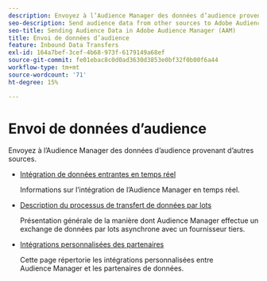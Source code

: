 ```yaml
---
description: Envoyez à l’Audience Manager des données d’audience provenant d’autres sources.
seo-description: Send audience data from other sources to Adobe Audience Manager (AAM).
seo-title: Sending Audience Data in Adobe Audience Manager (AAM)
title: Envoi de données d’audience
feature: Inbound Data Transfers
exl-id: 164a7bef-3cef-4b68-973f-6179149a68ef
source-git-commit: fe01ebac8c0d0ad3630d3853e0bf32f0b00f6a44
workflow-type: tm+mt
source-wordcount: '71'
ht-degree: 15%

---
```


# Envoi de données d’audience

Envoyez à l’Audience Manager des données d’audience provenant d’autres sources.

* [Intégration de données entrantes en temps réel](/help/using/integration/sending-audience-data/real-time-data-integration/real-time-tech-specs.md)

  Informations sur l’intégration de l’Audience Manager en temps réel.

* [Description du processus de transfert de données par lots](/help/using/integration/sending-audience-data/batch-data-transfer-explained/batch-data-transfer-explained.md)

  Présentation générale de la manière dont Audience Manager effectue un exchange de données par lots asynchrone avec un fournisseur tiers.

* [Intégrations personnalisées des partenaires](/help/using/integration/sending-audience-data/custom-partner-integrations.md)

  Cette page répertorie les intégrations personnalisées entre Audience Manager et les partenaires de données.
